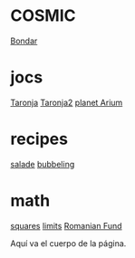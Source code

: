 # COSMIC

 [Bondar](https://mambon5.github.io/taronja/webpages/Bondar_groundghits_bigmap.html)
# jocs

 [Taronja](https://mambon5.github.io/taronja/taronja1.html) [Taronja2](https://mambon5.github.io/taronja/taronja2.html) [planet Arium](https://mambon5.github.io/taronja/planetArium8.html)
# recipes
[salade](https://mambon5.github.io/taronja/ensalada.html)
[bubbeling](https://mambon5.github.io/taronja/bombolles1.html)

 # math
  [squares](https://mambon5.github.io/taronja/squaresgaanloos.html)
   [limits](https://mambon5.github.io/taronja/limits3.html)
    [Romanian Fund](https://mambon5.github.io/taronja/anianfound.html)
  

Aquí va el cuerpo de la página.
<div align="center">
<script async src="//pagead2.googlesyndication.com/pagead/js/adsbygoogle.js"></script>
<!-- Leaderboard de la página principal -->
<ins class="adsbygoogle"
style="display:inline-block;width:728px;height:90px"
data-ad-client="ca-pub-1234567890123456"
data-ad-slot="1234567890"></ins>
<script>
(adsbygoogle = window.adsbygoogle || []).push({});
</script>
</div>
